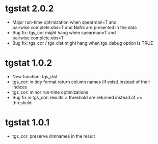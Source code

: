 # tgstat 2.0.2

* Major run-time optimization when spearman=T and pairwise.complete.obs=T and NaNs are presented in the data
* Bug fix: tgs_cor might hang when spearman=T and pairwise.complete.obs=T
* Bug fix: tgs_cor / tgs_dist might hang when tgs_debug option is TRUE


# tgstat 1.0.2

* New function: tgs_dist
* tgs_cor: in tidy format return column names (if exist) instead of their indices
* tgs_cor: minor run-time optimizations
* Bug fix in tgs_cor: results > threshold are returned instead of >= threshold

# tgstat 1.0.1

* tgs_cor: preserve dimnames in the result
